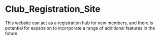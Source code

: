 # Club_Registration_Site
This website can act as a registration hub for new members, and there is potential for expansion to incorporate a range of additional features in the future.
